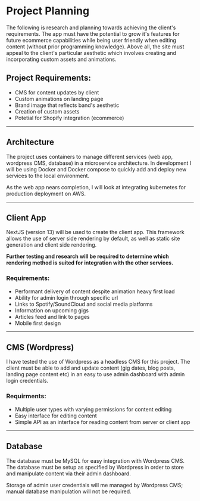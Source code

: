 # Project Planning

The following is research and planning towards achieving the client's requirements. The app must have the potential to grow it's features for future ecommerce capabilities while being user friendly when editing content (without prior programming knowledge). Above all, the site must appeal to the client's particular aesthetic which involves creating and incorporating custom assets and animations.

## Project Requirements:

- CMS for content updates by client
- Custom animations on landing page
- Brand image that reflects band's aesthetic
- Creation of custom assets
- Potetial for Shopify integration (ecommerce)

---

## Architecture

The project uses containers to manage different services (web app, wordpress CMS, database) in a microservice architecture. In development I will be using Docker and Docker compose to quickly add and deploy new services to the local environment.

As the web app nears completion, I will look at integrating kubernetes for production deployment on AWS.

---

## Client App

NextJS (version 13) will be used to create the client app. This framework allows the use of server side rendering by default, as well as static site generation and client side rendering.

**Further testing and research will be required to determine which rendering method is suited for integration with the other services.**

### Requirements:

- Performant delivery of content despite animation heavy first load
- Ability for admin login through specific url
- Links to Spotify/SoundCloud and social media platforms
- Information on upcoming gigs
- Articles feed and link to pages
- Mobile first design

---

## CMS (Wordpress)

I have tested the use of Wordpress as a headless CMS for this project. The client must be able to add and update content (gig dates, blog posts, landing page content etc) in an easy to use admin dashboard with admin login credentials.

### Requirments:

- Multiple user types with varying permissions for content editing
- Easy interface for editing content
- Simple API as an interface for reading content from server or client app

---

## Database

The database must be MySQL for easy integration with Wordpress CMS. The database must be setup as specified by Wordpress in order to store and manipulate content via their admin dashboard.

Storage of admin user credentials will me managed by Wordpress CMS; manual database manipulation will not be required.
